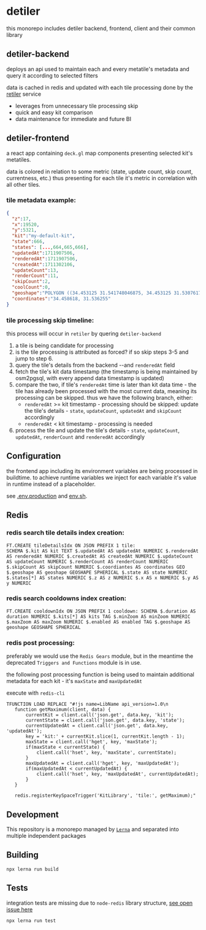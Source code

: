 # detiler

this monorepo includes detiler backend, frontend, client and their common library

## detiler-backend
deploys an api used to maintain each and every metatile's metadata and query it according to selected filters

data is cached in redis and updated with each tile processing done by the [retiler](https://github.com/MapColonies/retiler) service

- leverages from unnecessary tile processing skip
- quick and easy kit comparison
- data maintenance for immediate and future BI

## detiler-frontend
a react app containing `deck.gl` map components presenting selected kit's metatiles.

data is colored in relation to some metric (state, update count, skip count, currentness, etc.) thus presenting for each tile it's metric in correlation with all other tiles.

### tile metadata example:
```json
{
  "z":17,
  "x":19520,
  "y":5321,
  "kit":"my-default-kit",
  "state":666,
  "states": [...,664,665,666],
  "updatedAt":1711907506,
  "renderedAt":1711907506,
  "createdAt":1711302106,
  "updateCount":13,
  "renderCount":11,
  "skipCount":2,
  "coolCount":0,
  "geoshape":"POLYGON ((34.453125 31.541748046875, 34.453125 31.53076171875, 34.464111328125 31.53076171875, 34.464111328125 31.541748046875, 34.453125 31.541748046875))",
  "coordinates":"34.458618, 31.536255"
}
```

### tile processing skip timeline:
this process will occur in `retiler` by quering `detiler-backend`

1. a tile is being candidate for processing
2. is the tile processing is attributed as forced? if so skip steps 3-5 and jump to step 6.
3. query the tile's details from the backend --and `renderedAt` field
4. fetch the tile's kit data timestamp (the timestamp is being maintained by osm2pgsql, with every append data timestamp is updated)
5. compare the two, if tile's `renderedAt` time is later than kit data time - the tile has already been processed with the most current data, meaning its processing can be skipped. thus we have the following branch, either:
    - `renderedAt` >= kit timestamp - processing should be skipped: update the tile's details - `state`, `updateCount`, `updatedAt` and `skipCount` accordingly
    - `renderedAt` < kit timestamp - processing is needed
6. process the tile and update the tile's details - `state`, `updateCount`, `updatedAt`, `renderCount` and `renderedAt` accordingly

## Configuration
the frontend app including its environment variables are being processed in buildtime.
to achieve runtime variables we inject for each variable it's value in runtime instead of a placeholder.

see [.env.production](/packages/frontend/config/.env.production) and [env.sh](/packages/frontend/env.sh).

## Redis
### redis search tile details index creation:
```
FT.CREATE tileDetailsIdx ON JSON PREFIX 1 tile:
SCHEMA $.kit AS kit TEXT $.updatedAt AS updatedAt NUMERIC $.renderedAt AS renderedAt NUMERIC $.createdAt AS createdAt NUMERIC $.updateCount AS updateCount NUMERIC $.renderCount AS renderCount NUMERIC $.skipCount AS skipCount NUMERIC $.coordiantes AS coordinates GEO $.geoshape AS geoshape GEOSHAPE SPHERICAL $.state AS state NUMERIC $.states[*] AS states NUMERIC $.z AS z NUMERIC $.x AS x NUMERIC $.y AS y NUMERIC
```

### redis search cooldowns index creation:
```
FT.CREATE cooldownIdx ON JSON PREFIX 1 cooldown: SCHEMA $.duration AS duration NUMERIC $.kits[*] AS kits TAG $.minZoom AS minZoom NUMERIC $.maxZoom AS maxZoom NUMERIC $.enabled AS enabled TAG $.geoshape AS geoshape GEOSHAPE SPHERICAL
```

### redis post processing:
preferably we would use the `Redis Gears` module, but in the meantime the deprecated `Triggers and Functions` module is in use.

the following post processing function is being used to maintain additional metadata for each kit - it's `maxState` and `maxUpdatedAt`

execute with `redis-cli`
```
TFUNCTION LOAD REPLACE "#!js name=LibName api_version=1.0\n
   function getMaximum(client, data) {
       currentKit = client.call('json.get', data.key, 'kit');
       currentState = client.call('json.get', data.key, 'state');
       currentUpdatedAt = client.call('json.get', data.key, 'updatedAt');
       key = 'kit:' + currentKit.slice(1, currentKit.length - 1);
       maxState = client.call('hget', key, 'maxState');
       if(maxState < currentState) {
           client.call('hset', key, 'maxState', currentState);
       }
       maxUpdatedAt = client.call('hget', key, 'maxUpdatedAt');
       if(maxUpdatedAt < currentUpdatedAt) {
           client.call('hset', key, 'maxUpdatedAt', currentUpdatedAt);
       }
   }

   redis.registerKeySpaceTrigger('KitLibrary', 'tile:', getMaximum);"
```

## Development
This repository is a monorepo managed by [`Lerna`](https://lerna.js.org/) and separated into multiple independent packages

## Building
```
npx lerna run build
```

## Tests
integration tests are missing due to `node-redis` library structure, [see open issue here](https://github.com/redis/node-redis/issues/2546)
```
npx lerna run test
```
